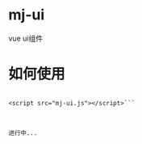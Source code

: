 ﻿# mj-ui


vue ui组件



# 如何使用



```<script src="vue.js"></script>

<script src="mj-ui.js"></script>```



进行中...
